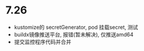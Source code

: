 # 7.26

- kustomize的 secretGenerator, pod 挂载secret, 测试
- buildx镜像推送平台, 报错(暂未解决), 仅推送amd64
- 提交监控程序代码并合并